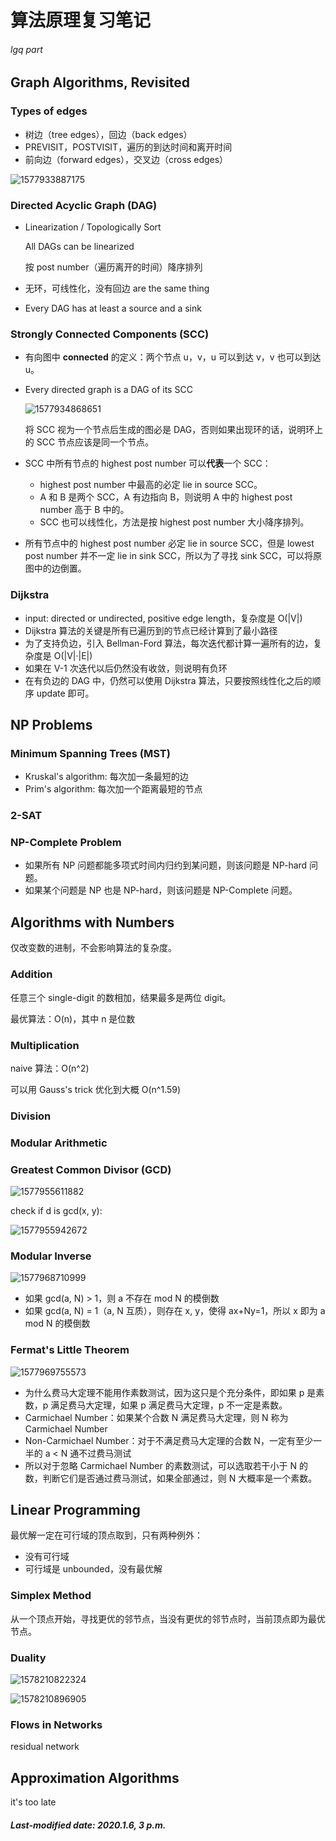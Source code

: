 # 算法原理复习笔记

###### lgq part

## Graph Algorithms, Revisited

### Types of edges

+ 树边（tree edges），回边（back edges）
+ PREVISIT，POSTVISIT，遍历的到达时间和离开时间
+ 前向边（forward edges），交叉边（cross edges）

![1577933887175](./images/type-of-trees.png)

### Directed Acyclic Graph (DAG)

+ Linearization / Topologically Sort

  All DAGs can be linearized

  按 post number（遍历离开的时间）降序排列

+ 无环，可线性化，没有回边 are the same thing

+ Every DAG has at least a source and a sink

### Strongly Connected Components (SCC)

+ 有向图中 **connected** 的定义：两个节点 u，v，u 可以到达 v，v 也可以到达 u。

+ Every directed graph is a DAG of its SCC

  ![1577934868651](./images/scc.png)

  将 SCC 视为一个节点后生成的图必是 DAG，否则如果出现环的话，说明环上的 SCC 节点应该是同一个节点。

+ SCC 中所有节点的 highest post number 可以**代表**一个 SCC：

  + highest post number 中最高的必定 lie in source SCC。
  + A 和 B 是两个 SCC，A 有边指向 B，则说明 A 中的 highest post number 高于 B 中的。
  + SCC 也可以线性化，方法是按 highest post number 大小降序排列。

+ 所有节点中的 highest post number 必定 lie in source SCC，但是 lowest post number 并不一定 lie in sink SCC，所以为了寻找 sink SCC，可以将原图中的边倒置。

### Dijkstra

+ input: directed or undirected, positive edge length，复杂度是 O(|V|)
+ Dijkstra 算法的关键是所有已遍历到的节点已经计算到了最小路径
+ 为了支持负边，引入 Bellman-Ford 算法，每次迭代都计算一遍所有的边，复杂度是 O(|V|·|E|)
+ 如果在 V-1 次迭代以后仍然没有收敛，则说明有负环
+ 在有负边的 DAG 中，仍然可以使用 Dijkstra 算法，只要按照线性化之后的顺序 update 即可。

## NP Problems

### Minimum Spanning Trees (MST)

+ Kruskal's algorithm: 每次加一条最短的边
+ Prim's algorithm: 每次加一个距离最短的节点

### 2-SAT

### NP-Complete Problem

+ 如果所有 NP 问题都能多项式时间内归约到某问题，则该问题是 NP-hard 问题。
+ 如果某个问题是 NP 也是 NP-hard，则该问题是 NP-Complete 问题。

## Algorithms with Numbers

仅改变数的进制，不会影响算法的复杂度。

### Addition

任意三个 single-digit 的数相加，结果最多是两位 digit。

最优算法：O(n)，其中 n 是位数

### Multiplication

naive 算法：O(n^2)

可以用 Gauss's trick 优化到大概 O(n^1.59)

### Division

### Modular Arithmetic

### Greatest Common Divisor (GCD)

![1577955611882](./images/gcd.png)

check if d is gcd(x, y):

![1577955942672](./images/gcd2.png)

### Modular Inverse

![1577968710999](./images/modular-inverse.png)

+ 如果 gcd(a, N) > 1，则 a 不存在 mod N 的模倒数
+ 如果 gcd(a, N) = 1（a, N 互质），则存在 x, y，使得 ax+Ny=1，所以 x 即为 a mod N 的模倒数

### Fermat's Little Theorem

![1577969755573](./images/fermat.png)

+ 为什么费马大定理不能用作素数测试，因为这只是个充分条件，即如果 p 是素数，p 满足费马大定理，如果 p 满足费马大定理，p 不一定是素数。
+ Carmichael Number：如果某个合数 N 满足费马大定理，则 N 称为 Carmichael Number
+ Non-Carmichael Number：对于不满足费马大定理的合数 N，一定有至少一半的 a < N 通不过费马测试
+ 所以对于忽略 Carmichael Number 的素数测试，可以选取若干小于 N 的数，判断它们是否通过费马测试，如果全部通过，则 N 大概率是一个素数。

## Linear Programming

最优解一定在可行域的顶点取到，只有两种例外：

+ 没有可行域
+ 可行域是 unbounded，没有最优解

### Simplex Method

从一个顶点开始，寻找更优的邻节点，当没有更优的邻节点时，当前顶点即为最优节点。

### Duality

![1578210822324](./images/duality.png)

![1578210896905](./images/duality2.png)

### Flows in Networks

residual network

## Approximation Algorithms

it's too late

##### Last-modified date: 2020.1.6, 3 p.m.





























































